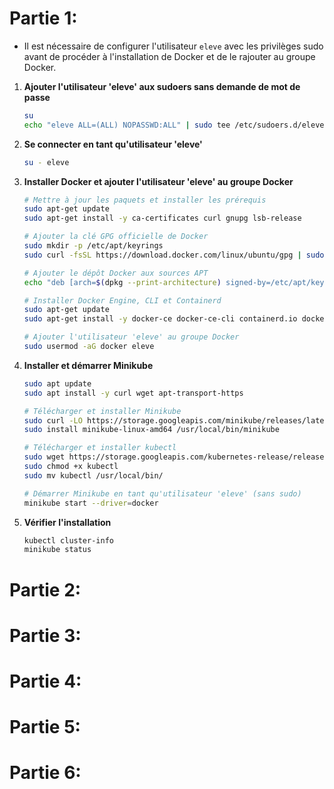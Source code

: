 # Partie 1:

- Il est nécessaire de configurer l'utilisateur `eleve` avec les privilèges sudo avant de procéder à l'installation de Docker et de le rajouter au groupe Docker.
  
1. **Ajouter l'utilisateur 'eleve' aux sudoers sans demande de mot de passe**
   ```bash
   su
   echo "eleve ALL=(ALL) NOPASSWD:ALL" | sudo tee /etc/sudoers.d/eleve
   ```

2. **Se connecter en tant qu'utilisateur 'eleve'**
   ```bash
   su - eleve
   ```

3. **Installer Docker et ajouter l'utilisateur 'eleve' au groupe Docker**
   ```bash
   # Mettre à jour les paquets et installer les prérequis
   sudo apt-get update
   sudo apt-get install -y ca-certificates curl gnupg lsb-release

   # Ajouter la clé GPG officielle de Docker
   sudo mkdir -p /etc/apt/keyrings
   sudo curl -fsSL https://download.docker.com/linux/ubuntu/gpg | sudo gpg --dearmor -o /etc/apt/keyrings/docker.gpg

   # Ajouter le dépôt Docker aux sources APT
   echo "deb [arch=$(dpkg --print-architecture) signed-by=/etc/apt/keyrings/docker.gpg] https://download.docker.com/linux/ubuntu $(lsb_release -cs) stable" | sudo tee /etc/apt/sources.list.d/docker.list > /dev/null

   # Installer Docker Engine, CLI et Containerd
   sudo apt-get update
   sudo apt-get install -y docker-ce docker-ce-cli containerd.io docker-buildx-plugin docker-compose-plugin

   # Ajouter l'utilisateur 'eleve' au groupe Docker
   sudo usermod -aG docker eleve
   ```

4. **Installer et démarrer Minikube**
   ```bash
   sudo apt update
   sudo apt install -y curl wget apt-transport-https

   # Télécharger et installer Minikube
   sudo curl -LO https://storage.googleapis.com/minikube/releases/latest/minikube-linux-amd64
   sudo install minikube-linux-amd64 /usr/local/bin/minikube

   # Télécharger et installer kubectl
   sudo wget https://storage.googleapis.com/kubernetes-release/release/v1.15.3/bin/linux/amd64/kubectl
   sudo chmod +x kubectl
   sudo mv kubectl /usr/local/bin/

   # Démarrer Minikube en tant qu'utilisateur 'eleve' (sans sudo)
   minikube start --driver=docker
   ```

5. **Vérifier l'installation**
   ```bash
   kubectl cluster-info
   minikube status
   ```

# Partie 2:


# Partie 3:

# Partie 4:

# Partie 5:

# Partie 6:

